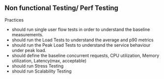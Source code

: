 Non functional Testing/ Perf Testing
--------------------------------------

Practices

- should run single user flow tests in order to understand the baseline measurements.
- should run the Load Tests to understand the average and p90 metrics
- should run the Peak Load Tests to understand the service behaviour under peak load.
- should define the baseline concurrent requests, CPU utilization, Memory utilization, Latency(max, acceptable)
- should run Stress Testing
- should run Scalability Testing
